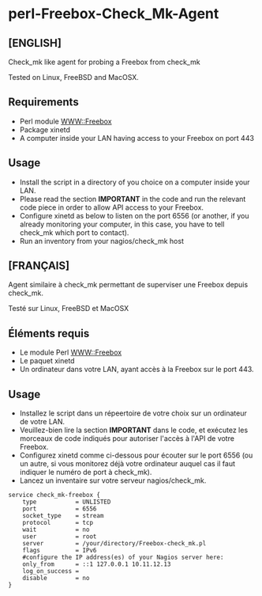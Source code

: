 # perl-Freebox-Check_Mk-Agent

## [ENGLISH]

Check_mk like agent for probing a Freebox from check_mk

Tested on Linux, FreeBSD and MacOSX.

## Requirements
* Perl module [WWW::Freebox](https://metacpan.org/pod/WWW::Freebox)
* Package xinetd
* A computer inside your LAN having access to your Freebox on port 443

## Usage
* Install the script in a directory of you choice on a computer inside your LAN.
* Please read the section **IMPORTANT** in the code and run the relevant code piece in order to allow API access to your Freebox.
* Configure xinetd as below to listen on the port 6556 (or another, if you already monitoring your computer, in this case, you have to tell check_mk which port to contact).
* Run an inventory from your nagios/check_mk host

## [FRANÇAIS]

Agent similaire à check_mk permettant de superviser une Freebox depuis check_mk.

Testé sur Linux, FreeBSD et MacOSX

## Éléments requis
* Le module Perl [WWW::Freebox](https://metacpan.org/pod/WWW::Freebox)
* Le paquet xinetd
* Un ordinateur dans votre LAN, ayant accès à la Freebox sur le port 443.

## Usage
* Installez le script dans un répeertoire de votre choix sur un ordinateur de votre LAN.
* Veuillez-bien lire la section **IMPORTANT** dans le code, et exécutez les morceaux de code indiqués pour autoriser l'accès à l'API de votre Freebox.
* Configurez xinetd comme ci-dessous pour écouter sur le port 6556 (ou un autre, si vous monitorez déjà votre ordinateur auquel cas il faut indiquer le numéro de port à check_mk).
* Lancez un inventaire sur votre serveur nagios/check_mk.


```
service check_mk-freebox {
	type           = UNLISTED
	port           = 6556
	socket_type    = stream
	protocol       = tcp
	wait           = no
	user           = root
	server         = /your/directory/Freebox-check_mk.pl
	flags          = IPv6
	#configure the IP address(es) of your Nagios server here:
	only_from      = ::1 127.0.0.1 10.11.12.13
	log_on_success =
	disable        = no
}
```
